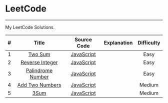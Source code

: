 # LeetCode

---

My LeetCode Solutions.

| # | Title | Source Code | Explanation | Difficulty |
|:---:|:---:|:---:|:---:|:---:|
| 1 | [Two Sum](https://leetcode.com/problems/two-sum/) | [JavaScript](https://github.com/cderek/leetcode/blob/master/algorithms/Two%20Sum/two-sum.js) | | Easy |
| 2 | [Reverse Integer](https://leetcode-cn.com/problems/reverse-integer/) | [JavaScript](https://github.com/cderek/leetcode/blob/master/algorithms/Reverse%20Integer/reverse-integer.js) | | Easy |
| 3 | [ Palindrome Number](https://leetcode-cn.com/problems/palindrome-number/) | [JavaScript](https://github.com/cderek/leetcode/blob/master/algorithms/Palindrome%20Number/palindrome-number.js) | | Easy |
| 4 | [Add Two Numbers](https://leetcode.com/problems/add-two-numbers/) | [JavaScript](https://github.com/cderek/leetcode/blob/master/algorithms/Add%20Two%20Numbers/add-two-numbers.js) | | Medium |
| 5 | [3Sum](https://leetcode-cn.com/problems/3sum/) | [JavaScript](https://github.com/cderek/leetcode/blob/master/algorithms/3Sum/3Sum.js) | | Medium |






